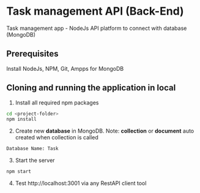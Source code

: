 # Task management API (Back-End)

Task management app - NodeJs API platform to connect with database (MongoDB)


## Prerequisites

Install NodeJs, NPM, Git, Ampps for MongoDB


## Cloning and running the application in local

1. Install all required npm packages
```bash
cd <project-folder>
npm install
```

2. Create new **database** in MongoDB. Note: **collection** or **document** auto created when collection is called
```bash
Database Name: Task
```

3. Start the server
```bash
npm start
```

4. Test http://localhost:3001 via any RestAPI client tool

